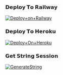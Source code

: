 


### 𝗗𝗲𝗽𝗹𝗼𝘆 𝗧𝗼 𝗥𝗮𝗶𝗹𝘄𝗮𝘆

[![Deploy+on+Railway](https://railway.app/button.svg)](https://railway.app/new/template?template=https://github.com/Shailendra34/Hero&envs=API_ID,API_HASH,BOT_USERNAME,BOT_TOKEN,DURATION_LIMIT,STRING_SESSION,SUDO_USERS,HEROKU_API_KEY,HEROKU_APP_NAME)


### 𝗗𝗲𝗽𝗹𝗼𝘆 𝗧𝗼 𝗛𝗲𝗿𝗼𝗸𝘂

[![Deploy+On+Heroku](https://www.herokucdn.com/deploy/button.svg)](https://heroku.com/deploy?template=https://github.com/Shailendra34/Hero)



### 𝗚𝗲𝘁 𝗦𝘁𝗿𝗶𝗻𝗴 𝗦𝗲𝘀𝘀𝗶𝗼𝗻

[![GenerateString](https://img.shields.io/badge/repl.it-generateString-yellowgreen)](https://replit.com/@AdityaHalder/PyrogramStringSession)

